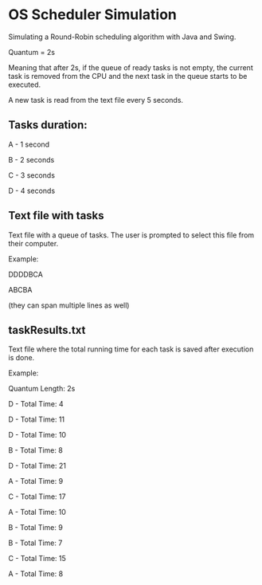 # OS Scheduler Simulation
Simulating a Round-Robin scheduling algorithm with Java and Swing.

Quantum = 2s

Meaning that after 2s, if the queue of ready tasks is not empty, the current task is removed from the CPU and the next task in the queue starts to be executed.

A new task is read from the text file every 5 seconds.

## Tasks duration:

A - 1 second

B - 2 seconds

C - 3 seconds

D - 4 seconds

## Text file with tasks
Text file with a queue of tasks. The user is prompted to select this file from their computer.


Example:

DDDDBCA

ABCBA

(they can span multiple lines as well)

## taskResults.txt
Text file where the total running time for each task is saved after execution is done.

Example:

Quantum Length: 2s 

D - Total Time: 4

D - Total Time: 11

D - Total Time: 10

B - Total Time: 8

D - Total Time: 21

A - Total Time: 9

C - Total Time: 17

A - Total Time: 10

B - Total Time: 9

B - Total Time: 7

C - Total Time: 15

A - Total Time: 8

